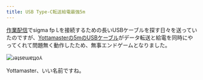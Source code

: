 ```yaml
---
title: USB Type-C転送給電最強5m
---
```

[作業配信](https://www.youtube.com/c/r7kamura)でsigma fp Lを接続するための長いUSBケーブルを探す日々を送っていたのですが、[Yottamasterの5mのUSBケーブル](https://www.amazon.co.jp/dp/B09Y1BY75P)がデータ転送と給電を同時にやってくれて問題無く動作したため、無事エンドゲームとなりました。

![](https://lh3.googleusercontent.com/docs/ADP-6oFXmt9f4uR4Gokdw1qYj7EN0eTf-q-ekdgqTLJY69EeBjGDdsMFwz4eN0g5E24kn3lorVHTdAQcPhEa3R0TRSs2hcDtR85yoq37gtKqu9fC--KqosfWGjZg_gx0AxqvdwCWfOGJstft7cceMF9HA60KZO2R6Z6qqsLbIFq2kg8xcYVnMP873feWstos0XIC9VXuUsqRQj0VIsmP07NT9pGTbng27CKWxUrhaX9c_GEvgHf01BETfdrcRFn-Jfxp1p49tWt-Is9At9IKtQmStZR6FiHhOIVjwvIi6Mnw6-lmijR0Jjw_s743-0ofIrzLLRtJ6wWTPwaB-BXLf2qxhcZqoMUdOffqnIRSe7UIhFJOBK_kWAmlc0JYoSa34sjtL9Blv0PhCib-zw3MSYmdkXsWqWAWWSAXSYZQ9on2-ypXThbkvlOUrZDDqFE85fgk9O0PuoE76ORd5WjeK1tdiDB7F91IG2pEWkBr5T6TMt79wYEtH0NtcOpsNyJGc2Zt7zLXU06RViE8b49XKLJufckymXXIZbQCF99IPMzcum1pOW02ZIzUUi-ARPjEp1hzmbinKrM1Zaj881SAB3lUi-wMc2Ha9hIejv-9zU7qtMxtCorRg1LIzwiV9wM6RQhWdkKaGriy-YkSCuvz4xizNKvbl84-04Nl2u7OIEM0Lv1yAhM33SdXKJYYS8M4FFH6UVUXlHXCypLw3HT6q8s9SRZUF7e8pthHwmaJtP9AGf0dfqGvCRNIRL7b1qCppHMnxaD1M1h6yGaxH_lqE664ornzp04XesGh_JpSvlFr-AMEJzOiZuYM_HAWB_6sCyQXm3iQC9zdPa73_Mfp8Iik0ygkbDKFonBjTTyfnzm4cecJwV-vMk0IFj-Yov0QT6WdZ5j1zSw1nxhhRhhMKJZ5on0cdgHTKwbZMXnoDvGmG3mAUil3JA7RZIwwI7dNyShhxj8TA9opNip-z__5Hx2_7GjZIZS5ydOuW8PdQgHkS2_TjIvv3FQ0XxkveeKJMFA9DZH7kPMKpNG-ntuO3wVUVG8ZB2mLsm0uHcmvgoLjUJOdALFttvT7pcZ_gTcSyfAn2uVJ_IiJxAkKomsK3Cvr21JGCqpaOJLkeGMz3Fv_pED4IBb3VmpbXhV4y965-8m-fBBmJvkHTWUsabHCKmpFEQF_zk2-VROTgq_qiPZAvDo_I1qIlPnoyp7fUJ1U73COb2VpcndyXfUORhKXwr_ClG24kVr93cXB8Mz0_XELuSZkHaphxQ "ɹǝʇsɐɯɐʇʇo⅄")

Yottamaster、いい名前ですね。
